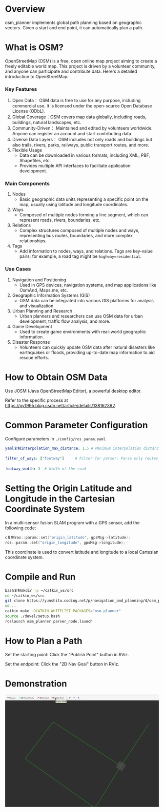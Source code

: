 # Overview

osm_planner implements global path planning based on geographic vectors. Given a start and end point, it can automatically plan a path.

# What is OSM?

OpenStreetMap (OSM) is a free, open online map project aiming to create a freely editable world map. This project is driven by a volunteer community, and anyone can participate and contribute data. Here's a detailed introduction to OpenStreetMap:

### Key Features

1. Open Data： OSM data is free to use for any purpose, including commercial use. It is licensed under the open-source Open Database License (ODbL).
2. Global Coverage：OSM covers map data globally, including roads, buildings, natural landscapes, etc.
3. Community-Driven： Maintained and edited by volunteers worldwide. Anyone can register an account and start contributing data.
4. Diverse Data Layers： OSM includes not only roads and buildings but also trails, rivers, parks, railways, public transport routes, and more.
5. Flexible Usage
   - Data can be downloaded in various formats, including XML, PBF, Shapefiles, etc.
   - Provides multiple API interfaces to facilitate application development.

### Main Components

1. Nodes
   - Basic geographic data units representing a specific point on the map, usually using latitude and longitude coordinates.
2. Ways
   - Composed of multiple nodes forming a line segment, which can represent roads, rivers, boundaries, etc.
3. Relations
   - Complex structures composed of multiple nodes and ways, representing bus routes, boundaries, and more complex relationships.
4. Tags
   - Add information to nodes, ways, and relations. Tags are key-value pairs; for example, a road tag might be `highway=residential`.

### Use Cases

1. Navigation and Positioning
   - Used in GPS devices, navigation systems, and map applications like OsmAnd, Maps.me, etc.
2. Geographic Information Systems (GIS)
   - OSM data can be integrated into various GIS platforms for analysis and visualization.
3. Urban Planning and Research
   - Urban planners and researchers can use OSM data for urban development, traffic flow analysis, and more.
4. Game Development
   - Used to create game environments with real-world geographic information.
5. Disaster Response
   - Volunteers can quickly update OSM data after natural disasters like earthquakes or floods, providing up-to-date map information to aid rescue efforts.

# How to Obtain OSM Data

Use JOSM (Java OpenStreetMap Editor), a powerful desktop editor.

Refer to the specific process at https://py1995.blog.csdn.net/article/details/138162392.

# Common Parameter Configuration

Configure parameters in `./config/ros_param.yaml`.

```yaml
yaml复制interpolation_max_distance: 1.5 # Maximum interpolation distance between two points

filter_of_ways: ["footway"]     # Filter for parser. Parse only routes that have values on the list; if the value is "all", then parse all routes

footway_width: 3  # Width of the road
```

# Setting the Origin Latitude and Longitude in the Cartesian Coordinate System

In a multi-sensor fusion SLAM program with a GPS sensor, add the following code:

```c
c复制ros::param::set("origin_latitude", gpsMsg->latitude);
ros::param::set("origin_longitude", gpsMsg->longitude);
```

This coordinate is used to convert latitude and longitude to a local Cartesian coordinate system.

# Compile and Run

```bash
bash复制mkdir -p ~/catkin_ws/src
cd ~/catkin_ws/src
git clone https://yunshitu.coding.net/p/navigation_and_planning/d/osm_planner/git
cd ..
catkin_make -DCATKIN_WHITELIST_PACKAGES="osm_planner"
source ./devel/setup.bash
roslaunch osm_planner parser_node.launch
```

# How to Plan a Path

Set the starting point: Click the "Publish Point" button in RViz.

Set the endpoint: Click the "2D Nav Goal" button in RViz.

# Demonstration

![](./assets/1.gif)